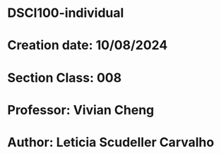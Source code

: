# DSCI100-individual
# Creation date: 10/08/2024
# Section Class: 008
# Professor: Vivian Cheng
# Author: Leticia Scudeller Carvalho
